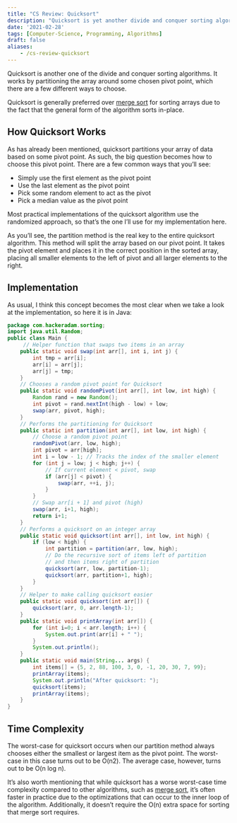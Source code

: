```yaml
---
title: "CS Review: Quicksort"
description: "Quicksort is yet another divide and conquer sorting algorithm. Let's take a quick look at how it works for a bit of computer science review."
date: '2021-02-28'
tags: [Computer-Science, Programming, Algorithms]
draft: false
aliases:
    - /cs-review-quicksort
---
```


Quicksort is another one of the divide and conquer sorting algorithms. It works by partitioning the array around some chosen pivot point, which there are a few different ways to choose.

Quicksort is generally preferred over [merge sort](https://hackeradam.com/cs-review-merge-sort/) for sorting arrays due to the fact that the general form of the algorithm sorts in-place.

## How Quicksort Works

As has already been mentioned, quicksort partitions your array of data based on some pivot point. As such, the big question becomes how to choose this pivot point. There are a few common ways that you’ll see:

* Simply use the first element as the pivot point
* Use the last element as the pivot point
* Pick some random element to act as the pivot
* Pick a median value as the pivot point

Most practical implementations of the quicksort algorithm use the randomized approach, so that’s the one I’ll use for my implementation here.

As you’ll see, the partition method is the real key to the entire quicksort algorithm. This method will split the array based on our pivot point. It takes the pivot element and places it in the correct position in the sorted array, placing all smaller elements to the left of pivot and all larger elements to the right.

## Implementation

As usual, I think this concept becomes the most clear when we take a look at the implementation, so here it is in Java:

```java
package com.hackeradam.sorting;
import java.util.Random;
public class Main {
     // Helper function that swaps two items in an array
    public static void swap(int arr[], int i, int j) {
        int tmp = arr[i];
        arr[i] = arr[j];
        arr[j] = tmp;
    }
    // Chooses a random pivot point for Quicksort
    public static void randomPivot(int arr[], int low, int high) {
        Random rand = new Random();
        int pivot = rand.nextInt(high - low) + low;
        swap(arr, pivot, high);
    }
    // Performs the partitioning for Quicksort
    public static int partition(int arr[], int low, int high) {
        // Choose a random pivot point
        randomPivot(arr, low, high);
        int pivot = arr[high];
        int i = low - 1; // Tracks the index of the smaller element
        for (int j = low; j < high; j++) {
            // If current element < pivot, swap
            if (arr[j] < pivot) {
                swap(arr, ++i, j);
            }
        }
        // Swap arr[i + 1] and pivot (high)
        swap(arr, i+1, high);
        return i+1;
    }
    // Performs a quicksort on an integer array
    public static void quicksort(int arr[], int low, int high) {
        if (low < high) {
            int partition = partition(arr, low, high);
            // Do the recursive sort of items left of partition
            // and then items right of partition
            quicksort(arr, low, partition-1);
            quicksort(arr, partition+1, high);
        }
    }
    // Helper to make calling quicksort easier
    public static void quicksort(int arr[]) {
        quicksort(arr, 0, arr.length-1);
    }
    public static void printArray(int arr[]) {
        for (int i=0; i < arr.length; i++) {
            System.out.print(arr[i] + " ");
        }
        System.out.println();
    }
    public static void main(String... args) {
        int items[] = {5, 2, 88, 100, 3, 0, -1, 20, 30, 7, 99};
        printArray(items);
        System.out.println("After quicksort: ");
        quicksort(items);
        printArray(items);
    }
}
```

## Time Complexity

The worst-case for quicksort occurs when our partition method always chooses either the smallest or largest item as the pivot point. The worst-case in this case turns out to be O(n2). The average case, however, turns out to be O(n log n).

It’s also worth mentioning that while quicksort has a worse worst-case time complexity compared to other algorithms, such as [merge sort](https://hackeradam.com/cs-review-merge-sort/), it’s often faster in practice due to the optimizations that can occur to the inner loop of the algorithm. Additionally, it doesn’t require the O(n) extra space for sorting that merge sort requires.